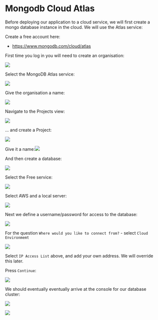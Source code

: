 # Mongodb Cloud Atlas

Before deploying our application to a cloud service, we will first create a mongo database instance in the cloud. We will use the Atlas service:

Create a free account here:

- <https://www.mongodb.com/cloud/atlas>

First time you log in you will need to create an organisation:

![](img/01x.png)

Select the MongoDB Atlas service:

![](img/02x.png)

Give the organisation a name:

![](img/03x.png)

Navigate to the Projects view:

![](img/04x.png)

... and create a Project:

![](img/05x.png)



Give it a name:![](img/06x.png)

And then create a database:

![](img/07x.png)

Select the Free service:

![](img/08x.png)

Select AWS and a local server:

![](img/09x.png)

Next we define a username/password for access to the database:

![](img/10x.png)

For the question `Where would you like to connect from?` - select `Cloud Environmemt`

![](img/11x.png)

Select `IP Access List` above, and add your own address. We will override this later.

Press `Continue`:

![](img/12x.png)

We should eventually eventually arrive at the console for our database cluster:

![](img/13x.png)

![](img/14x.png)
